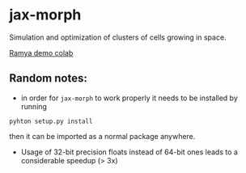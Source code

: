 # jax-morph
Simulation and optimization of clusters of cells growing in space. 

[Ramya demo colab](https://colab.research.google.com/drive/1man19YTDKaXqiV6WiKWCdWxLCiYAymTr?authuser=1#scrollTo=uKWBYfQXF-YI)
## Random notes:

- in order for `jax-morph` to work properly it needs to be installed by running

`pyhton setup.py install`

then it can be imported as a normal package anywhere.

- Usage of 32-bit precision floats instead of 64-bit ones leads to a considerable speedup (> 3x)

